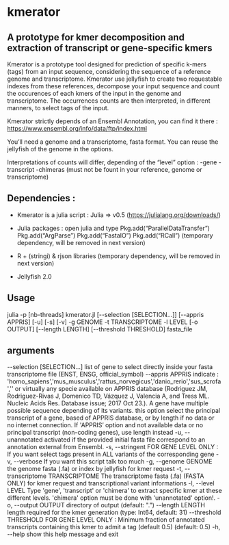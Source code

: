 # kmerator

## A prototype for kmer decomposition and extraction of transcript or gene-specific kmers

Kmerator is a prototype tool designed for prediction of specific k-mers (tags) from an input sequence, considering the sequence of a reference genome and transcriptome. Kmerator use jellyfish to create two requestable indexes from these references, decompose your input sequence and count the occurences of each kmers of the input in the genome and transcriptome. The occurrences counts are then interpreted, in different manners, to select tags of the input.

Kmerator strictly depends of an Ensembl Annotation, you can find it there : https://www.ensembl.org/info/data/ftp/index.html

You’ll need a genome and a transcriptome, fasta format. You can reuse the jellyfish of the genome in the options. 

Interpretations of counts will differ, depending of the “level” option : 
-gene 
-transcript 
-chimeras (must not be fount in your reference, genome or transcriptome)

## Dependencies :

- Kmerator is a julia script : Julia => v0.5 (https://julialang.org/downloads/)
- Julia packages : open julia and type
Pkg.add(“ParallelDataTransfer”)
Pkg.add(“ArgParse”)
Pkg.add(“FastaIO”)
Pkg.add(“RCall”) (temporary dependency, will be removed in next version)

- R + (stringi) & rjson libraries (temporary dependency, will be removed in next version)
- Jellyfish 2.0

## Usage
julia -p [nb-threads] kmerator.jl [--selection [SELECTION...]] [--appris APPRIS] [-u]
                   [-s] [-v] -g GENOME -t TRANSCRIPTOME -l LEVEL
                   [-o OUTPUT] [--length LENGTH]
                   [--threshold THRESHOLD] fasta_file

## arguments
  --selection [SELECTION...]
                        list of gene to select directly inside your
                        fasta transcriptome file (ENST, ENSG, official_symbol)
  --appris APPRIS        indicate :
                        'homo_sapiens','mus_musculus','rattus_norvegicus','danio_rerio','sus_scrofa',''
                        or virtually any specie available on APPRIS
                        database (Rodriguez JM, Rodriguez-Rivas J,
                        Domenico TD, Vázquez J, Valencia A, and Tress
                        ML. Nucleic Acids Res. Database issue; 2017
                        Oct 23.).     A gene have multiple possible
                        sequence depending of its variants. this
                        option select the principal transcript of a
                        gene, based of APPRIS database, or by length
                        if no data or no internet connection. If 'APPRIS’ option
                        and not available data or no principal
                        transcript (non-coding genes), use length
                        instead
  -u, --unannotated     activated if the provided initial fasta file
                        correspond to an annotation external from
                        Ensembl. 
  -s, --stringent       FOR GENE LEVEL ONLY : If you want select tags present in ALL variants of the corresponding gene 
  -v, --verbose         If you want this script talk too much
  -g, --genome GENOME   the genome fasta (.fa) or index by jellyfish
                        for kmer request
  -t, --transcriptome TRANSCRIPTOME
                        The transcriptome fasta (.fa) (FASTA ONLY) for
                        kmer request and transcriptional variant
                        informations
  -l, --level LEVEL     Type 'gene', 'transcript' or 'chimera' to
                        extract specific kmer at these different
                        levels. 'chimera' option must be done with
                        'unannotated' option!.
  -o, --output OUTPUT   directory of output (default: ".")
  --length LENGTH       length required for the kmer generation (type:
                        Int64, default: 31)
  --threshold THRESHOLD
                        FOR GENE LEVEL ONLY : Minimum fraction of
                        annotated transcripts containing this kmer to
                        admit a tag (default 0.5) (default: 0.5)
  -h, --help            show this help message and exit


